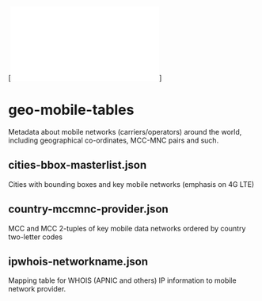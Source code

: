 [![License: CC BY-SA 4.0](LICENSE.md)]

# geo-mobile-tables
Metadata about mobile networks (carriers/operators) around the world, including geographical co-ordinates, MCC-MNC pairs and such. 

## cities-bbox-masterlist.json
Cities with bounding boxes and key mobile networks (emphasis on 4G LTE)

## country-mccmnc-provider.json
MCC and MCC 2-tuples of key mobile data networks ordered by country two-letter codes

## ipwhois-networkname.json
Mapping table for WHOIS (APNIC and others) IP information to mobile network provider. 


